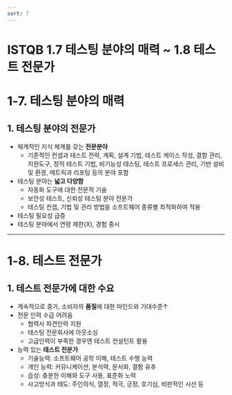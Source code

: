 ```yaml
---
sort: 7
---
```


# ISTQB 1.7 테스팅 분야의 매력 ~ 1.8 테스트 전문가

# 1-7. 테스팅 분야의 매력
## 1. 테스팅 분야의 전문가
   - 체계적인 지식 체계를 갖는 **전문분야**
     - 기존적인 컨셉과 테스트 전략, 계획, 설계 기법, 테스트 케이스 작성, 결함 관리, 지원도구, 정적 테스트 기법, 비기능성 테스팅, 테스트 프로세스 관리, 기반 설비 및 환경, 메트릭과 리포팅 등의 분야 포함
   - 테스팅 분야는 **넓고 다양함**
     - 자동화 도구에 대한 전문적 기술
     - 보안성 테스트, 신뢰성 테스팅 분야 전문가
     - 테스팅 컨셉, 기법 및 관리 방법을 소프트웨어 종류별 최적화하여 적용
   - 테스팅 필요성 급증
   - 테스팅 분야에서 연령 제한(X), 경험 중시


-------------------------------------------------------------------------------------
# 1-8. 테스트 전문가
## 1. 테스트 전문가에 대한 수요
   - 계속적으로 증가, 소비자의 **품질**에 대한 마인드와 기대수준↑
   - 전문 인력 수급 어려움
     - 협력사 파견인력 지원
     - 테스팅 전문회사에 아웃소싱
     - 고급인력이 부족한 경우엔 테스트 컨설턴트 활용
   - 능력 있는 **테스트 전문가**
     - 기술능력: 소프트웨어 공학 이해, 테스트 수행 능력
     - 개인 능력: 커뮤니케이션, 분석력, 문서화, 결함 유추
     - 습성: 충분한 이해와 도구 사용, 표준화 노력
     - 사고방식과 태도: 주인의식, 열정, 적극, 긍정, 호기심, 비판적인 시선 등
